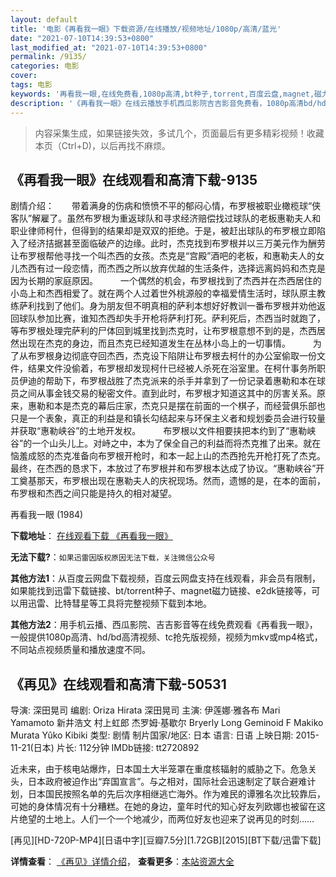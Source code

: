 ```yaml
---
layout: default
title: '电影《再看我一眼》下载资源/在线播放/视频地址/1080p/高清/蓝光'
date: "2021-07-10T14:39:53+0800"
last_modified_at: "2021-07-10T14:39:53+0800"
permalink: /9135/
categories: 电影
cover:
tags: 电影
keywords: '再看我一眼,在线免费看,1080p高清,bt种子,torrent,百度云盘,magnet,磁力链,迅雷下载资源'
description: '《再看我一眼》在线云播放手机西瓜影院吉吉影音免费看，1080p高清bd/hd未删减完整版和tc抢先枪版，mkv/mp4格式，附带bt/torrent种子、magnet/磁力链、百度云盘、网盘资源迅雷下载链接'
---
```


>内容采集生成，如果链接失效，多试几个，页面最后有更多精彩视频！收藏本页（Ctrl+D)，以后再找不麻烦。


## 《再看我一眼》在线观看和高清下载-9135

剧情介绍：　　带着满身的伤病和愤愤不平的郁闷心情，布罗根被职业橄榄球“侠客队”解雇了。虽然布罗根为重返球队和寻求经济赔偿找过球队的老板惠勒夫人和职业律师柯什，但得到的结果却是双双的拒绝。于是，被赶出球队的布罗根立即陷入了经济拮据甚至面临破产的边缘。此时，杰克找到布罗根并以三万美元作为酬劳让布罗根帮他寻找一个叫杰西的女孩。杰克是“宫殿”酒吧的老板，和惠勒夫人的女儿杰西有过一段恋情，而杰西之所以放弃优越的生活条件，选择远离妈妈和杰克是因为长期的家庭原因。  　　一个偶然的机会，布罗根找到了杰西并在杰西居住的小岛上和杰西相爱了。就在两个人过着世外桃源般的幸福爱情生活时，球队原主教练萨利找到了他们。身为朋友但不明真相的萨利本想好好教训一番布罗根并劝他返回球队参加比赛，谁知杰西却失手开枪将萨利打死。萨利死后，杰西当时就跑了，等布罗根处理完萨利的尸体回到城里找到杰克时，让布罗根意想不到的是，杰西居然出现在杰克的身边，而且杰克已经知道发生在丛林小岛上的一切事情。  　　为了从布罗根身边彻底夺回杰西，杰克设下陷阱让布罗根去柯什的办公室偷取一份文件，结果文件没偷着，布罗根却发现柯什已经被人杀死在浴室里。在柯什事务所职员伊迪的帮助下，布罗根战胜了杰克派来的杀手并拿到了一份记录着惠勒和本在球员之间从事金钱交易的秘密文件。直到此时，布罗根才知道这其中的厉害关系。原来，惠勒和本是杰克的幕后庄家，杰克只是摆在前面的一个棋子，而经营俱乐部也只是一个表象，真正的利益是和镇长勾结起来与环保主义者和规划委员会进行较量并获取“惠勒峡谷”的土地开发权。  　　布罗根以文件相要挟把本约到了“惠勒峡谷”的一个山头儿上。对峙之中，本为了保全自己的利益而将杰克推了出来。就在恼羞成怒的杰克准备向布罗根开枪时，和本一起上山的杰西抢先开枪打死了杰克。最终，在杰西的恳求下，本放过了布罗根并和布罗根本达成了协议。“惠勒峡谷”开工奠基那天，布罗根出现在惠勒夫人的庆祝现场。然而，遗憾的是，在本的面前，布罗根和杰西之间只能是持久的相对凝望。


再看我一眼 (1984)

**下载地址**： [在线观看下载 《再看我一眼》](https://www.btbtdy.me/btdy/dy9891.html) 


**无法下载?**：`如果迅雷因版权原因无法下载，关注微信公众号 `

**其他方法1**：从百度云网盘下载视频，百度云网盘支持在线观看，非会员有限制，如果能找到迅雷下载链接、bt/torrent种子、magnet磁力链接、e2dk链接等，可以用迅雷、比特彗星等工具将完整视频下载到本地。

**其他方法2**：用手机云播、西瓜影院、吉吉影音等在线免费观看《再看我一眼》，一般提供1080p高清、hd/bd高清视频、tc抢先版视频，视频为mkv或mp4格式，不同站点视频质量和播放速度不同。


## 《再见》在线观看和高清下载-50531

导演: 深田晃司 编剧: Oriza Hirata 深田晃司 主演: 伊莲娜·雅各布 Mari Yamamoto 新井浩文 村上虹郎 杰罗姆·基歇尔 Bryerly Long Geminoid F Makiko Murata Yûko Kibiki 类型: 剧情 制片国家/地区: 日本 语言: 日语 上映日期: 2015-11-21(日本) 片长: 112分钟 IMDb链接: tt2720892

近未来，由于核电站爆炸，日本国土大半笼罩在重度核辐射的威胁之下。危急关头，日本政府被迫作出“弃国宣言”。与之相对，国际社会迅速制定了联合避难计划，日本国民按照名单的先后次序相继逃亡海外。作为难民的谭雅名次比较靠后，可她的身体情况有十分糟糕。在她的身边，童年时代的知心好友列欧娜也被留在这片绝望的土地上。人们一个一个地减少，而两位好友也迎来了说再见的时刻……


[再见][HD-720P-MP4][日语中字][豆瓣7.5分][1.72GB][2015][BT下载/迅雷下载]

**详情查看**： [《再见》详情介绍](/movie/50531/)， **查看更多**：[本站资源大全](/movie/t/all/)

